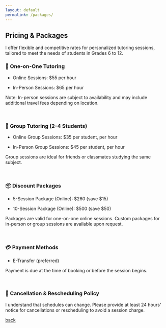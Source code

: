 ```yaml
---
layout: default
permalink: /packages/
---
```


## Pricing & Packages
I offer flexible and competitive rates for personalized tutoring sessions, tailored to meet the needs of students in Grades 6 to 12.

### 📌 One-on-One Tutoring
*  Online Sessions: $55 per hour​

*  In-Person Sessions: $65 per hour​

Note: In-person sessions are subject to availability and may include additional travel fees depending on location.​

<br>

### 👥 Group Tutoring (2–4 Students)
*  Online Group Sessions: $35 per student, per hour​

*  In-Person Group Sessions: $45 per student, per hour​

Group sessions are ideal for friends or classmates studying the same subject.

<br>

### 📦 Discount Packages
*  5-Session Package (Online): $260 (save $15)​

*  10-Session Package (Online): $500 (save $50)​

Packages are valid for one-on-one online sessions. Custom packages for in-person or group sessions are available upon request.

<br>

### 💳 Payment Methods
*  E-Transfer (preferred)​

Payment is due at the time of booking or before the session begins.​

<br>

### 🔄 Cancellation & Rescheduling Policy
I understand that schedules can change. Please provide at least 24 hours' notice for cancellations or rescheduling to avoid a session charge.

[back](./)
